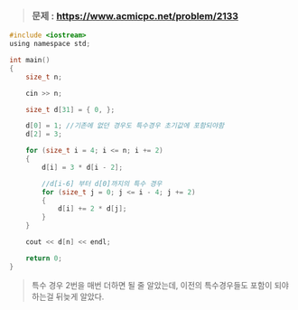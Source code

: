 >### 문제 : https://www.acmicpc.net/problem/2133
````c
#include <iostream>
using namespace std;

int main()
{
	size_t n;

	cin >> n;

	size_t d[31] = { 0, };

	d[0] = 1; //기존에 없던 경우도 특수경우 초기값에 포함되야함
	d[2] = 3;

	for (size_t i = 4; i <= n; i += 2)
	{
		d[i] = 3 * d[i - 2];

		//d[i-6] 부터 d[0]까지의 특수 경우
		for (size_t j = 0; j <= i - 4; j += 2)
		{
			d[i] += 2 * d[j];
		}
	}

	cout << d[n] << endl;

	return 0;
}
````
> 특수 경우 2번을 매번 더하면 될 줄 알았는데, 이전의 특수경우들도 포함이 되야하는걸 뒤늦게 알았다. 
